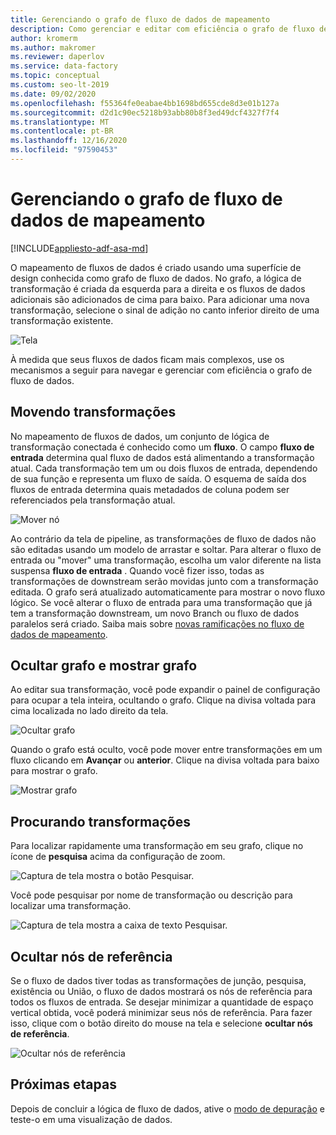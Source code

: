 ```yaml
---
title: Gerenciando o grafo de fluxo de dados de mapeamento
description: Como gerenciar e editar com eficiência o grafo de fluxo de dados de mapeamento
author: kromerm
ms.author: makromer
ms.reviewer: daperlov
ms.service: data-factory
ms.topic: conceptual
ms.custom: seo-lt-2019
ms.date: 09/02/2020
ms.openlocfilehash: f55364fe0eabae4bb1698bd655cde8d3e01b127a
ms.sourcegitcommit: d2d1c90ec5218b93abb80b8f3ed49dcf4327f7f4
ms.translationtype: MT
ms.contentlocale: pt-BR
ms.lasthandoff: 12/16/2020
ms.locfileid: "97590453"
---
```

# <a name="managing-the-mapping-data-flow-graph"></a>Gerenciando o grafo de fluxo de dados de mapeamento

[!INCLUDE[appliesto-adf-asa-md](includes/appliesto-adf-asa-md.md)]

O mapeamento de fluxos de dados é criado usando uma superfície de design conhecida como grafo de fluxo de dados. No grafo, a lógica de transformação é criada da esquerda para a direita e os fluxos de dados adicionais são adicionados de cima para baixo. Para adicionar uma nova transformação, selecione o sinal de adição no canto inferior direito de uma transformação existente.

![Tela](media/data-flow/canvas-2.png)

À medida que seus fluxos de dados ficam mais complexos, use os mecanismos a seguir para navegar e gerenciar com eficiência o grafo de fluxo de dados. 

## <a name="moving-transformations"></a>Movendo transformações

No mapeamento de fluxos de dados, um conjunto de lógica de transformação conectada é conhecido como um **fluxo**. O campo **fluxo de entrada** determina qual fluxo de dados está alimentando a transformação atual. Cada transformação tem um ou dois fluxos de entrada, dependendo de sua função e representa um fluxo de saída. O esquema de saída dos fluxos de entrada determina quais metadados de coluna podem ser referenciados pela transformação atual.

![Mover nó](media/data-flow/move-nodes.png "mover nó")

Ao contrário da tela de pipeline, as transformações de fluxo de dados não são editadas usando um modelo de arrastar e soltar. Para alterar o fluxo de entrada ou "mover" uma transformação, escolha um valor diferente na lista suspensa **fluxo de entrada** . Quando você fizer isso, todas as transformações de downstream serão movidas junto com a transformação editada. O grafo será atualizado automaticamente para mostrar o novo fluxo lógico. Se você alterar o fluxo de entrada para uma transformação que já tem a transformação downstream, um novo Branch ou fluxo de dados paralelos será criado. Saiba mais sobre [novas ramificações no fluxo de dados de mapeamento](data-flow-new-branch.md).

## <a name="hide-graph-and-show-graph"></a>Ocultar grafo e mostrar grafo

Ao editar sua transformação, você pode expandir o painel de configuração para ocupar a tela inteira, ocultando o grafo. Clique na divisa voltada para cima localizada no lado direito da tela.

![Ocultar grafo](media/data-flow/hide-graph.png "Ocultar grafo")

Quando o grafo está oculto, você pode mover entre transformações em um fluxo clicando em **Avançar** ou **anterior**. Clique na divisa voltada para baixo para mostrar o grafo.

![Mostrar grafo](media/data-flow/show-graph.png "Mostrar grafo")

## <a name="searching-for-transformations"></a>Procurando transformações

Para localizar rapidamente uma transformação em seu grafo, clique no ícone de **pesquisa** acima da configuração de zoom.

![Captura de tela mostra o botão Pesquisar.](media/data-flow/search-1.png "Grafo de pesquisa")

Você pode pesquisar por nome de transformação ou descrição para localizar uma transformação.

![Captura de tela mostra a caixa de texto Pesquisar.](media/data-flow/search-2.png "Grafo de pesquisa")

## <a name="hide-reference-nodes"></a>Ocultar nós de referência

Se o fluxo de dados tiver todas as transformações de junção, pesquisa, existência ou União, o fluxo de dados mostrará os nós de referência para todos os fluxos de entrada. Se desejar minimizar a quantidade de espaço vertical obtida, você poderá minimizar seus nós de referência. Para fazer isso, clique com o botão direito do mouse na tela e selecione **ocultar nós de referência**.

![Ocultar nós de referência](media/data-flow/hide-reference-nodes.png "Ocultar nós de referência")

## <a name="next-steps"></a>Próximas etapas

Depois de concluir a lógica de fluxo de dados, ative o [modo de depuração](concepts-data-flow-debug-mode.md) e teste-o em uma visualização de dados.
